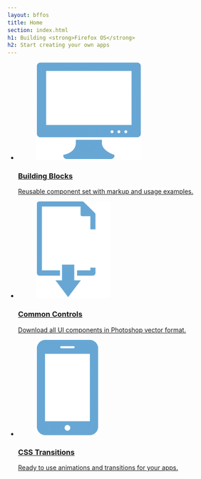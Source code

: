 ```yaml
---
layout: bffos
title: Home
section: index.html
h1: Building <strong>Firefox OS</strong>
h2: Start creating your own apps
---
```


<ul>
  <li id="building-blocks">
    <a class="cell" href="building-blocks">
      <figure>
        <img src="images/building_blocks.png" alt="Building Blocks" />
      </figure>
      <h3>Building Blocks</h3>
      <p>Reusable component set with markup and usage examples.</p>
    </a>
  </li>
  <li id="common-controls">
    <a class="cell" href="common-controls">
      <figure>
        <img src="images/common_controls.png" alt="Common Controls" />
      </figure>
      <h3>Common Controls</h3>
      <p>Download all UI components in Photoshop vector format.</p>
    </a>
  </li>
  <li id="transitions">
    <a class="cell" href="transitions" >
      <figure>
        <img src="images/transitions.png" alt="Transitions" />
      </figure>
      <h3>CSS Transitions</h3>
      <p>Ready to use animations and transitions for your apps.</p>
    </a>
  </li>
</ul>